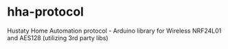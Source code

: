 hha-protocol
============

Hustaty Home Automation protocol - Arduino library for Wireless NRF24L01 and AES128 (utilizing 3rd party libs)
